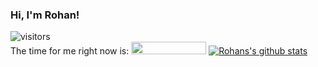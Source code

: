 ### Hi, I'm Rohan!

![visitors](https://visitor-badge.glitch.me/badge?page_id=unityrohan.visitor-badge)
<br>
The time for me right now is: <img src="https://jojoee.jojoee.com/api/utcnow" width="120" height="20">
[![Rohans's github stats](https://github-readme-stats.vercel.app/api?username=UnityRohan&show_icons=true&theme=tokyonight)](https://github.com/anuraghazra/github-readme-stats)

